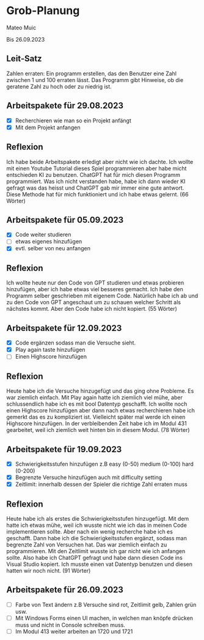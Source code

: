 # Grob-Planung

Mateo Muic

Bis 26.09.2023

## Leit-Satz

Zahlen erraten: Ein programm erstellen, das den Benutzer eine Zahl zwischen 1 und 100 erraten lässt. Das Programm gibt Hinweise, ob die geratene Zahl zu hoch oder zu niedrig ist.

## Arbeitspakete für 29.08.2023
- [x] Recherchieren wie man so ein Projekt anfängt
- [x] Mit dem Projekt anfangen

## Reflexion
Ich habe beide Arbeitspakete erledigt aber nicht wie ich dachte. Ich wollte mit einen Youtube Tutorial dieses Spiel programmieren aber habe micht entschieden KI zu benutzen. ChatGPT hat für mich diesen Programm programmiert. Was ich nicht verstanden habe, habe ich dann wieder KI gefragt was das heisst und ChatGPT gab mir immer eine gute antwort. Diese Methode hat für mich funktioniert und ich habe etwas gelernt. (66 Wörter)

## Arbeitspakete für 05.09.2023

- [x] Code weiter studieren
- [ ] etwas eigenes hinzufügen
- [x] evtl. selber von neu anfangen

## Reflexion
Ich wollte heute nur den Code von GPT studieren und etwas probieren hinzufügen, aber ich habe etwas viel besseres gemacht. Ich habe den Programm selber geschrieben mit eigenem Code. Natürlich habe ich ab und zu 
den Code von GPT angeschaut um zu schauen welcher Schritt als nächstes kommt. Aber den Code habe ich nicht kopiert. (55 Wörter)

## Arbeitspakete für 12.09.2023

- [x] Code ergänzen sodass man die Versuche sieht.
- [x] Play again taste hinzufügen
- [ ] Einen Highscore hinzufügen

## Reflexion 
Heute habe ich die Versuche hinzugefügt und das ging ohne Probleme. Es war ziemlich einfach. Mit Play again hatte ich ziemlich viel mühe, aber schlussendlich habe ich es mit bool Datentyp geschafft. Ich wollte noch einen Highscore hinzufügen aber dann nach etwas recherchieren habe ich gemerkt das es zu kompliziert ist. Vielleicht später mal werde ich einen Highscore hinzufügen. In der verbleibenden Zeit habe ich im Modul 431 gearbeitet, weil ich ziemlich weit hinten bin in diesem Modul. (78 Wörter)

## Arbeitspakete für 19.09.2023

- [x] Schwierigkeitsstufen hinzufügen z.B easy (0-50) medium (0-100) hard (0-200)
- [x] Begrenzte Versuche hinzufügen auch mit difficulty setting
- [x] Zeitlimit: innerhalb dessen der Spieler die richtige Zahl erraten muss

## Reflexion
Heute habe ich als erstes die Schwierigkeitsstufen hinzugefügt. Mit dem hatte ich etwas mühe, weil ich wusste nicht wie ich das in meinen Code implementieren sollte. Aber nach ein wenig recherche habe ich es geschafft. Dann habe ich die Schwierigkeitsstufen ergänzt, sodass man begrenzte Zahl von Versuchen hat. Das war ziemlich einfach zu programmieren. Mit den Zeitlimit wusste ich gar nicht wie ich anfangen sollte. Also habe ich ChatGPT gefragt und habe dann diesen Code ins Visual Studio kopiert. Ich musste einen vat Datentyp benutzen und diesen hatten wir noch nicht. (91 Wörter)

## Arbeitspakete für 26.09.2023
- [ ] Farbe von Text ändern z.B Versuche sind rot, Zeitlimit gelb, Zahlen grün usw.
- [ ] Mit Windows Forms einen UI machen, in welchen man knöpfe drücken muss und nicht in Console schreiben muss.
- [ ] Im Modul 413 weiter arbeiten an 1720 und 1721
